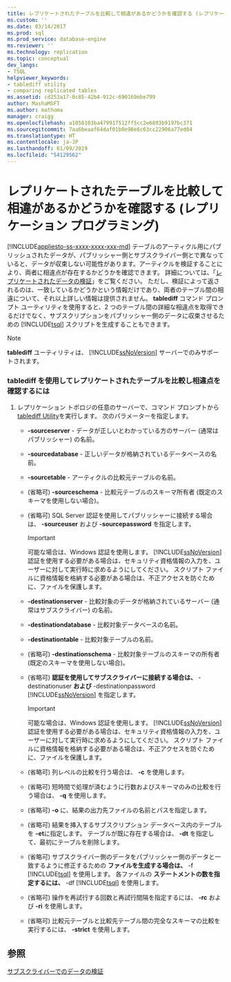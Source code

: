 ```yaml
---
title: レプリケートされたテーブルを比較して相違があるかどうかを確認する (レプリケーション プログラミング) | Microsoft Docs
ms.custom: ''
ms.date: 03/14/2017
ms.prod: sql
ms.prod_service: database-engine
ms.reviewer: ''
ms.technology: replication
ms.topic: conceptual
dev_langs:
- TSQL
helpviewer_keywords:
- tablediff utility
- comparing replicated tables
ms.assetid: cd253a17-0c85-42b4-912c-690169ebe799
author: MashaMSFT
ms.author: mathoma
manager: craigg
ms.openlocfilehash: a1058103ba479917512ff5cc2e6893b9197bc371
ms.sourcegitcommit: 7aa6beaaf64daf01b0e98e6c63cc22906a77ed04
ms.translationtype: HT
ms.contentlocale: ja-JP
ms.lasthandoff: 01/09/2019
ms.locfileid: "54129562"
---
```

# <a name="compare-replicated-tables-for-differences-replication-programming"></a>レプリケートされたテーブルを比較して相違があるかどうかを確認する (レプリケーション プログラミング)
[!INCLUDE[appliesto-ss-xxxx-xxxx-xxx-md](../../../includes/appliesto-ss-xxxx-xxxx-xxx-md.md)]
  テーブルのアーティクル用にパブリッシュされたデータが、パブリッシャー側とサブスクライバー側とで異なっていると、データが収束しない可能性があります。アーティクルを検証することにより、両者に相違点が存在するかどうかを確認できます。 詳細については、「[レプリケートされたデータの検証](../../../relational-databases/replication/validate-data-at-the-subscriber.md)」をご覧ください。 ただし、検証によって返されるのは、一致しているかどうかという情報だけであり、両者のテーブル間の相違について、それ以上詳しい情報は提供されません。 **tablediff** コマンド プロンプト ユーティリティを使用すると、2 つのテーブル間の詳細な相違点を取得できるだけでなく、サブスクリプションをパブリッシャー側のデータに収束させるための [!INCLUDE[tsql](../../../includes/tsql-md.md)] スクリプトを生成することもできます。  
  
> [!NOTE]  
>  **tablediff** ユーティリティは、 [!INCLUDE[ssNoVersion](../../../includes/ssnoversion-md.md)] サーバーでのみサポートされます。  
  
### <a name="to-compare-replicated-tables-for-differences-using-tablediff"></a>tablediff を使用してレプリケートされたテーブルを比較し相違点を確認するには  
  
1.  レプリケーション トポロジの任意のサーバーで、コマンド プロンプトから [tablediff Utility](../../../tools/tablediff-utility.md)を実行します。 次のパラメーターを指定します。  
  
    -   **-sourceserver** - データが正しいとわかっている方のサーバー (通常はパブリッシャー) の名前。  
  
    -   **-sourcedatabase** - 正しいデータが格納されているデータベースの名前。  
  
    -   **-sourcetable** - アーティクルの比較元テーブルの名前。  
  
    -   (省略可) **-sourceschema** - 比較元テーブルのスキーマ所有者 (既定のスキーマを使用しない場合)。  
  
    -   (省略可) SQL Server 認証を使用してパブリッシャーに接続する場合は、 **-sourceuser** および **-sourcepassword** を指定します。  
  
        > [!IMPORTANT]  
        >  可能な場合は、Windows 認証を使用します。 [!INCLUDE[ssNoVersion](../../../includes/ssnoversion-md.md)] 認証を使用する必要がある場合は、セキュリティ資格情報の入力を、ユーザーに対して実行時に求めるようにしてください。 スクリプト ファイルに資格情報を格納する必要がある場合は、不正アクセスを防ぐために、ファイルを保護します。  
  
    -   **-destinationserver** - 比較対象のデータが格納されているサーバー (通常はサブスクライバー) の名前。  
  
    -   **-destinationdatabase** - 比較対象データベースの名前。  
  
    -   **-destinationtable** - 比較対象テーブルの名前。  
  
    -   (省略可) **-destinationschema** - 比較対象テーブルのスキーマの所有者 (既定のスキーマを使用しない場合)。  
  
    -   (省略可) **認証を使用してサブスクライバーに接続する場合は、** -destinationuser **および** -destinationpassword [!INCLUDE[ssNoVersion](../../../includes/ssnoversion-md.md)] を指定します。  
  
        > [!IMPORTANT]  
        >  可能な場合は、Windows 認証を使用します。 [!INCLUDE[ssNoVersion](../../../includes/ssnoversion-md.md)] 認証を使用する必要がある場合は、セキュリティ資格情報の入力を、ユーザーに対して実行時に求めるようにしてください。 スクリプト ファイルに資格情報を格納する必要がある場合は、不正アクセスを防ぐために、ファイルを保護します。  
  
    -   (省略可) 列レベルの比較を行う場合は、 **-c** を使用します。  
  
    -   (省略可) 短時間で処理が済むように行数およびスキーマのみの比較を行う場合は、 **-q** を使用します。  
  
    -   (省略可) **-o** に、結果の出力先ファイルの名前とパスを指定します。  
  
    -   (省略可) 結果を挿入するサブスクリプション データベース内のテーブルを **-et**に指定します。 テーブルが既に存在する場合は、 **-dt** を指定して、最初にテーブルを削除します。  
  
    -   (省略可) サブスクライバー側のデータをパブリッシャー側のデータと一致するように修正するための **ファイルを生成する場合は、** -f [!INCLUDE[tsql](../../../includes/tsql-md.md)] を使用します。 各ファイルの **ステートメントの数を指定するには、** -df [!INCLUDE[tsql](../../../includes/tsql-md.md)] を使用します。  
  
    -   (省略可) 操作を再試行する回数と再試行間隔を指定するには、 **-rc** および **-ri** を使用します。  
  
    -   (省略可) 比較元テーブルと比較先テーブル間の完全なスキーマの比較を実行するには、 **-strict** を使用します。  
  
## <a name="see-also"></a>参照  
 [サブスクライバーでのデータの検証](../../../relational-databases/replication/validate-data-at-the-subscriber.md)  
  
  
